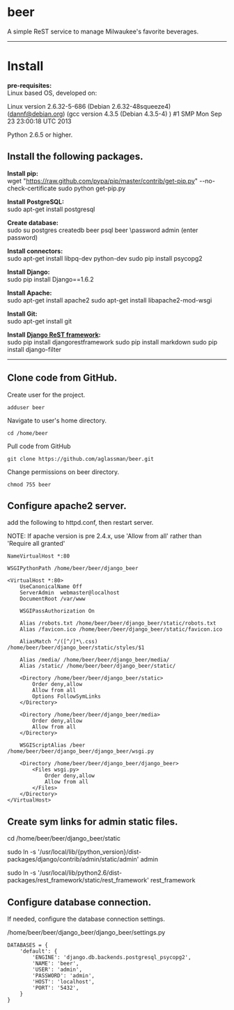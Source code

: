 beer
====

A simple ReST service to manage Milwaukee's favorite beverages.

---

Install
=======

**pre-requisites:**  
Linux based OS, developed on:

Linux version 2.6.32-5-686 (Debian 2.6.32-48squeeze4) (dannf@debian.org) (gcc version 4.3.5 (Debian 4.3.5-4) ) #1 SMP Mon Sep 23 23:00:18 UTC 2013 

Python 2.6.5 or higher.


Install the following packages.
------------------------------

**Install pip:**  
	wget "https://raw.github.com/pypa/pip/master/contrib/get-pip.py" --no-check-certificate
	sudo python get-pip.py


**Install PostgreSQL:**  
	sudo apt-get install postgresql

**Create database:**  
	sudo su postgres
	createdb beer
	psql beer
	\password admin
	(enter password)

**Install connectors:**  
	sudo apt-get install libpq-dev python-dev
	sudo pip install psycopg2

**Install Django:**  
	sudo pip install Django==1.6.2

**Install Apache:**  
	sudo apt-get install apache2
	sudo apt-get install libapache2-mod-wsgi

**Install Git:**  
	sudo apt-get install git

**Install [Django ReST framework](http://www.django-rest-framework.org/):**  
	sudo pip install djangorestframework
	sudo pip install markdown
	sudo pip install django-filter

---

Clone code from GitHub.
----------------------

Create user for the project.

	adduser beer

Navigate to user's home directory.
	
	cd /home/beer

Pull code from GitHub

	git clone https://github.com/aglassman/beer.git

Change permissions on beer directory.

	chmod 755 beer



Configure  apache2 server.
-------------------------

add the following to httpd.conf, then restart server.

NOTE: If apache version is pre 2.4.x, use 'Allow from all' rather than 'Require all granted'

	NameVirtualHost *:80

	WSGIPythonPath /home/beer/beer/django_beer

	<VirtualHost *:80>
	    UseCanonicalName Off
	    ServerAdmin  webmaster@localhost
	    DocumentRoot /var/www
	    
		WSGIPassAuthorization On

	    Alias /robots.txt /home/beer/beer/django_beer/static/robots.txt
	    Alias /favicon.ico /home/beer/beer/django_beer/static/favicon.ico

	    AliasMatch ^/([^/]*\.css) /home/beer/beer/django_beer/static/styles/$1

	    Alias /media/ /home/beer/beer/django_beer/media/
	    Alias /static/ /home/beer/beer/django_beer/static/

	    <Directory /home/beer/beer/django_beer/static>
	        Order deny,allow
	        Allow from all
	        Options FollowSymLinks
	    </Directory>

	    <Directory /home/beer/beer/django_beer/media>
	        Order deny,allow
	        Allow from all
	    </Directory>

	    WSGIScriptAlias /beer /home/beer/beer/django_beer/django_beer/wsgi.py

	    <Directory /home/beer/beer/django_beer/django_beer>
	        <Files wsgi.py>
	            Order deny,allow
	            Allow from all
	        </Files>
	    </Directory>
	</VirtualHost>

Create sym links for admin static files.
---------------------------------------
cd /home/beer/beer/django_beer/static 

sudo ln -s '/usr/local/lib/{python_version}/dist-packages/django/contrib/admin/static/admin' admin

sudo ln -s '/usr/local/lib/python2.6/dist-packages/rest_framework/static/rest_framework' rest_framework


Configure database connection.
-----------------------------
If needed, configure the database connection settings.

/home/beer/beer/django_beer/django_beer/settings.py

	DATABASES = {
	    'default': {
	        'ENGINE': 'django.db.backends.postgresql_psycopg2',
	        'NAME': 'beer',
	        'USER': 'admin',
	        'PASSWORD': 'admin',
	        'HOST': 'localhost',
	        'PORT': '5432',
	    }
	}


